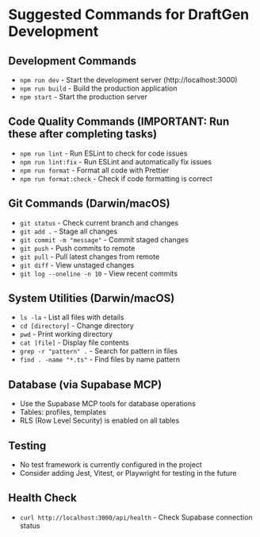 # Suggested Commands for DraftGen Development

## Development Commands

- `npm run dev` - Start the development server (http://localhost:3000)
- `npm run build` - Build the production application
- `npm start` - Start the production server

## Code Quality Commands (IMPORTANT: Run these after completing tasks)

- `npm run lint` - Run ESLint to check for code issues
- `npm run lint:fix` - Run ESLint and automatically fix issues
- `npm run format` - Format all code with Prettier
- `npm run format:check` - Check if code formatting is correct

## Git Commands (Darwin/macOS)

- `git status` - Check current branch and changes
- `git add .` - Stage all changes
- `git commit -m "message"` - Commit staged changes
- `git push` - Push commits to remote
- `git pull` - Pull latest changes from remote
- `git diff` - View unstaged changes
- `git log --oneline -n 10` - View recent commits

## System Utilities (Darwin/macOS)

- `ls -la` - List all files with details
- `cd [directory]` - Change directory
- `pwd` - Print working directory
- `cat [file]` - Display file contents
- `grep -r "pattern" .` - Search for pattern in files
- `find . -name "*.ts"` - Find files by name pattern

## Database (via Supabase MCP)

- Use the Supabase MCP tools for database operations
- Tables: profiles, templates
- RLS (Row Level Security) is enabled on all tables

## Testing

- No test framework is currently configured in the project
- Consider adding Jest, Vitest, or Playwright for testing in the future

## Health Check

- `curl http://localhost:3000/api/health` - Check Supabase connection status
